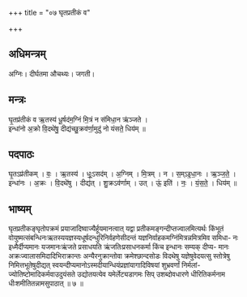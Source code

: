+++
title = "०७ घृतप्रतीकं व"

+++
## अधिमन्त्रम्
अग्निः। दीर्घतमा औचथ्यः। जगती।

## मन्त्रः
घृ॒तप्र॑तीकं व ऋ॒तस्य॑ धू॒र्षद॑म॒ग्निं मि॒त्रं न स॑मिधा॒न ऋ॑ञ्जते ।  
इन्धा॑नो अ॒क्रो वि॒दथे॑षु॒ दीद्य॑च्छु॒क्रव॑र्णा॒मुदु॑ नो यंसते॒ धिय॑म् ॥

## पदपाठः
घृ॒तऽप्र॑तीकम् । वः॒ । ऋ॒तस्य॑ । धूः॒ऽसद॑म् । अ॒ग्निम् । मि॒त्रम् । न । स॒म्ऽइ॒धा॒नः । ऋ॒ञ्ज॒ते॒ ।  
इन्धा॑नः । अ॒क्रः । वि॒दथे॑षु । दीद्य॑त् । शु॒क्रऽव॑र्णाम् । उत् । ऊं॒ इति॑ । नः॒ । यं॒स॒ते॒ । धिय॑म् ॥

## भाष्यम्
घृतप्रतीकङ्घृतोपक्रमं प्रयाजादिष्वाज्यैर्हूयमानत्वात् यद्वा प्रतीकमङ्गन्दीप्तज्वालमित्यर्थः किंभूतं वोयुष्मत्संबन्धिनःऋतस्ययज्ञस्यधूर्षदन्धुरिनिर्वहणेसीदन्तं यज्ञनिर्वाहकमग्निंमित्रन्नमित्रमिव समिधा- नः इध्मैर्दीप्यमानः यजमानःऋंजते प्रसाधयति ऋंजतिःप्रसाधनकर्मा किंच इन्धानः सम्यक् दीप्य- मानः अक्रःज्वालासमिदादिभिराक्रान्तः अन्यैरनुक्रान्तोवा क्रमेश्छान्दसोडः विदथेषु यज्ञेषुवेदयत्सु स्तोत्रेषु निमित्तभूतेषुदीद्यत् स्वयन्दीप्यमानोऽस्मदीयान्धियंप्रज्ञांयागादिविषयां शुभ्रवर्णां निर्मलां- ज्योतिष्टोमादिकर्मवाउदुयंसते उद्योतयत्येव यमेर्लेट्यडागमः सिप् उशब्दोवधारणे धीरितिकर्मनाम धीःशमीतितन्नामसुपाठात् ॥ ७ ॥